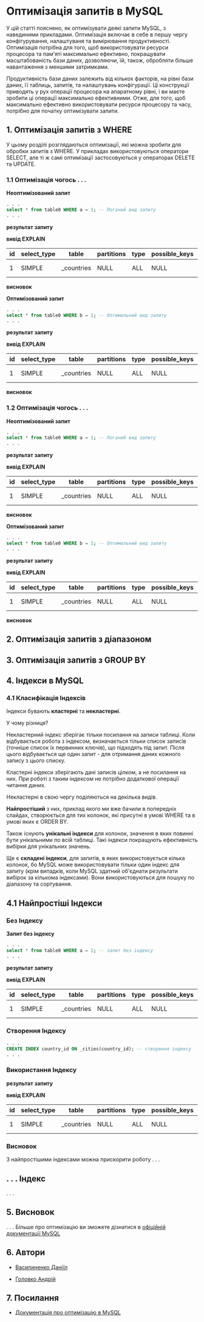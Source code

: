 # Оптимізація запитів в MySQL

У цій статті пояснено, як оптимізувати деякі запити MySQL, з навединими прикладами. Оптимізація включає в себе в першу чергу конфігурування, налаштуваня та вимірювання продуктивності. Оптимізація потрібна для того, щоб використовувати ресурси процесора та пам'яті максимально ефективно, покращувати масштабованість бази даних, дозволяючи, їй, також, обробляти більше навантаження з меншими затримками.

Продуктивність бази даних залежить від кількох факторів, на рівні бази даних, її таблиць, запитів, та налаштувань конфігурації. Ці конструкції приводять у рух операції процесора на апаратному рівні, і ви маєте зробити ці операції максимально ефективними. Отже, для того, щоб максимально ефективно використовувати ресурси процесору та часу, потрібно для початку оптимізувати запити. 

## 1. Оптимізація запитів з WHERE

У цьому розділі розглядаються оптимізації, які можна зробити для обробки запитів з WHERE. У прикладах використовуються оператори SELECT, але ті ж самі оптимізації застосовуються у операторах DELETE та UPDATE.

### 1.1 Оптимізація чогось . . .

**Неоптимізований запит**

```SQL
. . .
select * from table0 WHERE a = 1; -- Поганий вид запиту
. . .
```

**результат запиту**

**вивід EXPLAIN**

| id | select_type | table | partitions | type | possible_keys | key | key_len | ref  | rows | filtered | Extra |
| --- | --- | --- | --- | --- | --- | --- | --- | --- | --- | --- | --- | 
| 1 | SIMPLE | _countries | NULL | ALL | NULL | NULL | NULL | NULL |  234 | 11.11 | Using where |

**висновок**

**Оптимізований запит**

```SQL
. . .
select * from table0 WHERE b = 1; -- Оптимальний вид запиту
. . .
```

**результат запиту**

**вивід EXPLAIN**

| id | select_type | table | partitions | type | possible_keys | key | key_len | ref  | rows | filtered | Extra |
| --- | --- | --- | --- | --- | --- | --- | --- | --- | --- | --- | --- | 
| 1 | SIMPLE | _countries | NULL | ALL | NULL | NULL | NULL | NULL |  234 | 11.11 | Using where |

**висновок**

### 1.2 Оптимізація чогось . . .

**Неоптимізований запит**

```SQL
. . .
select * from table0 WHERE a = 1; -- Поганий вид запиту
. . .
```

**результат запиту**

**вивід EXPLAIN**

| id | select_type | table | partitions | type | possible_keys | key | key_len | ref  | rows | filtered | Extra |
| --- | --- | --- | --- | --- | --- | --- | --- | --- | --- | --- | --- | 
| 1 | SIMPLE | _countries | NULL | ALL | NULL | NULL | NULL | NULL |  234 | 11.11 | Using where |

**висновок**

**Оптимізований запит**

```SQL
. . .
select * from table0 WHERE b = 1; -- Оптимальний вид запиту
. . .
```

**результат запиту**

**вивід EXPLAIN**

| id | select_type | table | partitions | type | possible_keys | key | key_len | ref  | rows | filtered | Extra |
| --- | --- | --- | --- | --- | --- | --- | --- | --- | --- | --- | --- | 
| 1 | SIMPLE | _countries | NULL | ALL | NULL | NULL | NULL | NULL |  234 | 11.11 | Using where |

**висновок**

## 2. Оптимізація запитів з діапазоном

## 3. Оптимізація запитів з GROUP BY

## 4. Індекси в MySQL

### 4.1 Класифікація Індексів

Індекси бувають **кластерні** та **некластерні**.

У чому різниця? 

Некластерний індекс зберігає тільки посилання на записи таблиці. Коли відбувається робота з індексом, визначається тільки список записів (точніше список їх первинних ключів), що підходять під запит. Після цього відбувається ще один запит - для отримання даних кожного запису з цього списку.

Кластерні індекси зберігають дані записів цілком, а не посилання на них. При роботі з таким індексом не потрібно додаткової операції читання даних.

Некластерні в свою чергу поділяються на декілька видів.

**Найпростіший** з них, приклад якого ми вже бачили в попередніх слайдах, створюється для тих колонок, які присутні в умові WHERE та в умові яких є ORDER BY.

Також існують **унікальні індекси** для колонок, значення в яких повинні бути унікальними по всій таблиці. Такі індекси покращують ефективність вибірки для унікальних значень.

Ще є **складені індекси**, для запитів, в яких використовується кілька колонок, бо MySQL може використовувати тільки один індекс для запиту (крім випадків, коли MySQL здатний об'єднати результати вибірок за кількома індексами). Вони використовуються для пошуку по діапазону та сортування.

## 4.1 Найпростіші Індекси

### Без Індексу

**Запит без індексу**

```SQL
. . .
select * from table0 WHERE a = 1; -- запит без індексу
. . .
```

**результат запиту**

**вивід EXPLAIN**

| id | select_type | table | partitions | type | possible_keys | key | key_len | ref  | rows | filtered | Extra |
| --- | --- | --- | --- | --- | --- | --- | --- | --- | --- | --- | --- | 
| 1 | SIMPLE | _countries | NULL | ALL | NULL | NULL | NULL | NULL |  234 | 11.11 | Using where |


### Створення Індексу

```SQL
. . .
CREATE INDEX country_id ON _cities(country_id); -- створення індексу
. . .
```

### Використання Індексу

**результат запиту**

**вивід EXPLAIN**

| id | select_type | table | partitions | type | possible_keys | key | key_len | ref  | rows | filtered | Extra |
| --- | --- | --- | --- | --- | --- | --- | --- | --- | --- | --- | --- | 
| 1 | SIMPLE | _countries | NULL | ALL | NULL | NULL | NULL | NULL |  234 | 11.11 | Using where |

### Висновок

З найпростішими індексами можна прискорити роботу . . .

## . . . Індекс

. . .

## 5. Висновок

. . . Більше про оптимізацію ви зможете дізнатися в [офіційній документації MySQL](https://dev.mysql.com/doc/refman/8.0/en/optimization.html "MySQL Optimization Documentaion")

## 6. Автори

*  [Василиненко Даніїл](http://example.com/link "github")

*  [Головко Андрій](http://example.com/link "github")

## 7. Посилання

*  [Документація про оптимізацію в MySQL](https://dev.mysql.com/doc/refman/8.0/en/optimization.html "MySQL Optimization Documentaion")